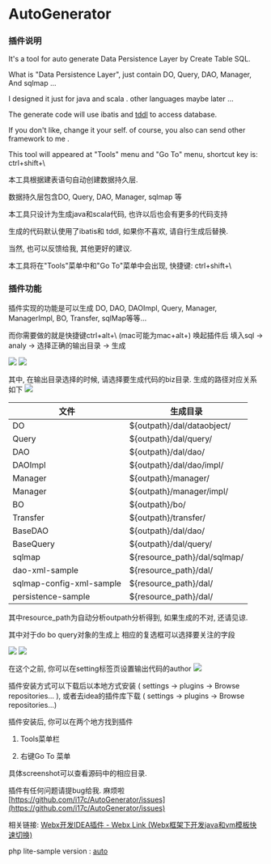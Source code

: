 # AutoGenerator


### 插件说明

It's a tool for auto generate Data Persistence Layer by Create Table SQL.

What is "Data Persistence Layer", just contain DO, Query, DAO, Manager, And sqlmap ...

I designed it just for java and scala . other languages maybe later ...

The generate code will use ibatis and <a href="https://github.com/alibaba/tb_tddl" target="_blank">tddl</a> to access database.

If you don't like, change it your self. of course, you also can send other framework to me .

This tool will appeared at "Tools" menu and "Go To" menu,  shortcut key is: ctrl+shift+\

本工具根据建表语句自动创建数据持久层. 

数据持久层包含DO, Query, DAO, Manager, sqlmap 等 

本工具只设计为生成java和scala代码, 也许以后也会有更多的代码支持 

生成的代码默认使用了ibatis和 tddl, 如果你不喜欢, 请自行生成后替换. 

当然, 也可以反馈给我, 其他更好的建议. 

本工具将在"Tools"菜单中和"Go To"菜单中会出现, 快捷键: ctrl+shift+\ 

### 插件功能

插件实现的功能是可以生成 DO, DAO, DAOImpl, Query, Manager, ManagerImpl, BO, Transfer, sqlMap等等... 

而你需要做的就是快捷键ctrl+alt+\ (mac可能为mac+alt+\) 唤起插件后 填入sql -> analy -> 选择正确的输出目录 -> 生成

![](https://plugins.jetbrains.com/files/7918/screenshot_15213.png)
![](https://plugins.jetbrains.com/files/7918/screenshot_15214.png)

其中, 在输出目录选择的时候, 请选择要生成代码的biz目录.  生成的路径对应关系如下
![](https://plugins.jetbrains.com/files/7918/screenshot_15218.png)

| 文件 | 生成目录 |
| ---- | ---- |
| DO | ${outpath}/dal/dataobject/ | 
| Query | ${outpath}/dal/query/ | 
| DAO | ${outpath}/dal/dao/ | 
| DAOImpl | ${outpath}/dal/dao/impl/ | 
| Manager| ${outpath}/manager/ | 
| Manager| ${outpath}/manager/impl/ | 
| BO| ${outpath}/bo/ | 
| Transfer | ${outpath}/transfer/ | 
| BaseDAO| ${outpath}/dal/dao/ | 
| BaseQuery| ${outpath}/dal/query/ | 
| sqlmap | ${resource_path}/dal/sqlmap/ |
| dao-xml-sample | ${resource_path}/dal/ |
| sqlmap-config-xml-sample | ${resource_path}/dal/ |
| persistence-sample |  ${resource_path}/dal/ |

其中resource_path为自动分析outpath分析得到, 如果生成的不对, 还请见谅.

其中对于do bo query对象的生成上 相应的复选框可以选择要关注的字段

![](https://plugins.jetbrains.com/files/7918/screenshot_15219.png)
![](https://plugins.jetbrains.com/files/7918/screenshot_15221.png)

在这个之前, 你可以在setting标签页设置输出代码的author
![](https://plugins.jetbrains.com/files/7918/screenshot_15222.png)

插件安装方式可以下载后以本地方式安装 ( settings -> plugins -> Browse repositories... ), 或者去idea的插件库下载 ( settings -> plugins -> Browse repositories...) 

插件安装后, 你可以在两个地方找到插件

1. Tools菜单栏

2. 右键Go To 菜单

具体screenshot可以查看源码中的相应目录.

插件有任何问题请提bug给我. 麻烦啦 [https://github.com/i17c/AutoGenerator/issues](https://github.com/i17c/AutoGenerator/issues)


相关链接: [Webx开发IDEA插件 - Webx Link (Webx框架下开发java和vm模板快速切换)](https://github.com/i17c/WebxLink)


php lite-sample version : [auto](https://github.com/i17c/auto)
